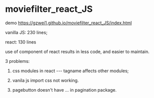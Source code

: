 # moviefilter_react_JS

demo https://gzwei1.github.io/moviefilter_react_JS/index.html

vanilla JS: 230 lines;

react: 130 lines

use of component of react results in less code, and easier to maintain.

3 problems:

1. css modules in react --- tagname affects other modules;

2. vanila js import css not working.

3. pagebutton doesn't have ... in pagination package.
